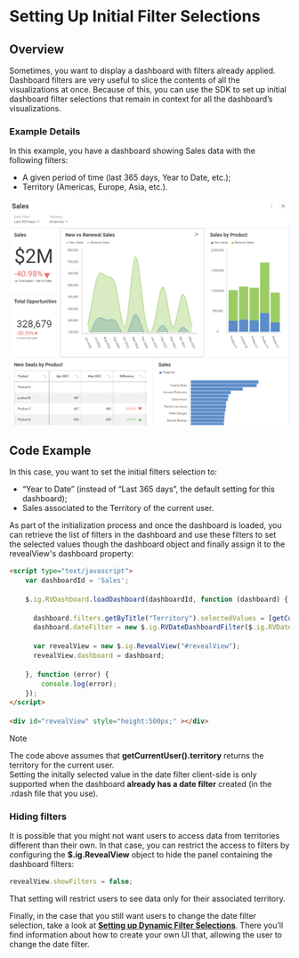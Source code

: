 # Setting Up Initial Filter Selections

## Overview

Sometimes, you want to display a dashboard with filters already applied.
Dashboard filters are very useful to slice the contents of all the
visualizations at once. Because of this, you can use the SDK to set up initial
dashboard filter selections that remain in context for all the
dashboard’s visualizations.

### Example Details

In this example, you have a dashboard showing Sales data with the
following filters:
  - A given period of time (last 365 days, Year to Date, etc.);
  - Territory (Americas, Europe, Asia, etc.).

<img src="images/sales-data_example.png" alt="sales-data\_example" class="responsive-img"/>

## Code Example

In this case, you want to set the initial filters selection to:
  - “Year to Date” (instead of “Last 365 days”, the default setting for
    this dashboard);
  - Sales associated to the Territory of the current user.

As part of the initialization process and once the dashboard is loaded,
you can retrieve the list of filters in the dashboard and use these
filters to set the selected values though the dashboard object and finally assign it to the revealView's dashboard property:

``` html
<script type="text/javascript">
    var dashboardId = 'Sales';

    $.ig.RVDashboard.loadDashboard(dashboardId, function (dashboard) {

      dashboard.filters.getByTitle("Territory").selectedValues = [getCurrentUser().territory];     
      dashboard.dateFilter = new $.ig.RVDateDashboardFilter($.ig.RVDateFilterType.YearToDate);

      var revealView = new $.ig.RevealView("#revealView");
      revealView.dashboard = dashboard;

    }, function (error) {
        console.log(error);
    });
</script>

<div id="revealView" style="height:500px;" ></div>
```

> [!NOTE]
> The code above assumes that **getCurrentUser().territory** returns the territory for the current user.   
Setting the initally selected value in the date filter client-side is only supported when the dashboard **already has a date filter** created (in the .rdash file that you use). 

### Hiding filters

It is possible that you might not want users to access data from
territories different than their own. In that case, you can restrict the
access to filters by configuring the
__$.ig.RevealView__ object to
hide the panel containing the dashboard filters:

``` js
revealView.showFilters = false;
```

That setting will restrict users to see data only for their associated
territory.

Finally, in the case that you still want users to change the date filter
selection, take a look at [**Setting up Dynamic Filter Selections**](setting-dynamic-filters.md). There you’ll find information about how to create your own UI that, allowing the user to change the date filter.
